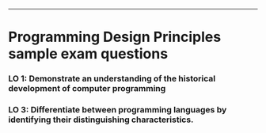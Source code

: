 <!DOCTYPE html>
<html> 
	<head>
		<script  src="js/script1.js"></script>
		<link rel="stylesheet" href="css/style.css">
		<style>section.toggle label{}
		section.toggle p{font-style: italic;}
		</style>
	</head>
	<body>
		<div class="container">
			<hr/>
			<h1>Programming Design Principles sample exam questions</h1>
			<h3><b>LO 1: Demonstrate an understanding of the historical development of computer programming</b></h3>
			<h3><b>LO 3: Differentiate between programming languages by identifying their distinguishing characteristics.</b></h3>
			
				
</html>
